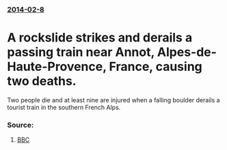 ### [2014-02-8](/news/2014/02/8/index.md)

# A rockslide strikes and derails a passing train near Annot, Alpes-de-Haute-Provence, France, causing two deaths. 

Two people die and at least nine are injured when a falling boulder derails a tourist train in the southern French Alps.


### Source:

1. [BBC](http://www.bbc.co.uk/news/world-europe-26098700)
